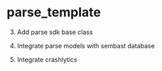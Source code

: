 # parse_template

<!-- TODO -->

3) Add parse sdk base class

4) Integrate parse models with sembast database

5) Integrate crashlytics
